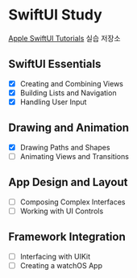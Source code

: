 # SwiftUI Study

[Apple SwiftUI Tutorials](https://developer.apple.com/tutorials/swiftui) 실습 저장소

## SwiftUI Essentials

- [x] Creating and Combining Views
- [x] Building Lists and Navigation
- [x] Handling User Input

## Drawing and Animation

- [x] Drawing Paths and Shapes
- [ ] Animating Views and Transitions

## App Design and Layout

- [ ] Composing Complex Interfaces
- [ ] Working with UI Controls

## Framework Integration

- [ ] Interfacing with UIKit
- [ ] Creating a watchOS App
